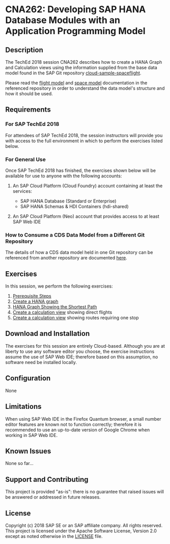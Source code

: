 # CNA262: Developing SAP HANA Database Modules with an Application Programming Model

<!-- *********************************************************************** -->
<a name="description"></a>
## Description

The TechEd 2018 session CNA262 describes how to create a HANA Graph and Calculation views using the information supplied from the base data model found in the SAP Git repository [cloud-sample-spaceflight](https://github.com/SAP/cloud-sample-spaceflight).



Please read the [flight model](https://github.com/SAP/cloud-sample-spaceflight/blob/master/docs/flightModel.md) and [space model](https://github.com/SAP/cloud-sample-spaceflight/blob/master/docs/spaceModel.md) documentation in the referenced repository in order to understand the data model's structure and how it should be used.



<!-- *********************************************************************** -->
<a name="requirements"></a>
## Requirements

### For SAP TechEd 2018

For attendees of SAP TechEd 2018, the session instructors will provide you with access to the full environment in which to perform the exercises listed below.

### For General Use

Once SAP TechEd 2018 has finished, the exercises shown below will be available for use to anyone with the following accounts:

1. An SAP Cloud Platform (Cloud Foundry) account containing at least the services:

    * SAP HANA Database (Standard or Enterprise)
    * SAP HANA Schemas & HDI Containers (hdi-shared)

1. An SAP Cloud Platform (Neo) account that provides access to at least SAP Web IDE


### How to Consume a CDS Data Model from a Different Git Repository

The details of how a CDS data model held in one Git repository can be referenced from another repository are documented [here](./docs/consumeRemoteDataModel.md).



<!-- *********************************************************************** -->
<a name="exercises"></a>
## Exercises

In this session, we perform the following exercises:

1. [Prerequisite Steps](./docs/ex0_prerequisite_steps.md)
1. [Create a HANA graph](./docs/ex1_create_hana_graph.md)
1. [HANA Graph Showing the Shortest Path](./docs/ex2_shortest_path.md)
1. [Create a calculation view](./docs/ex3_no_stops_calc_view.md) showing direct flights
1. [Create a calculation view](./docs/ex4_one_stop_calc_view.md) showing routes requiring one stop



<!-- *********************************************************************** -->
<a name="download"></a>
## Download and Installation

The exercises for this session are entirely Cloud-based.  Although you are at liberty to use any software editor you choose, the exercise instructions assume the use of SAP Web IDE; therefore based on this assumption, no software need be installed locally.



<!-- *********************************************************************** -->
<a name="configuration"></a>
## Configuration

None


<!-- *********************************************************************** -->
<a name="limitations"></a>
## Limitations

When using SAP Web IDE in the Firefox Quantum browser, a small number editor features are known not to function correctly; therefore it is recommended to use an up-to-date version of Google Chrome when working in SAP Web IDE.



<!-- *********************************************************************** -->
<a name="issues"></a>
## Known Issues

None so far...


<!-- *********************************************************************** -->
<a name="support"></a>
<a name="contributing"></a>
## Support and Contributing

This project is provided "as-is": there is no guarantee that raised issues will be answered or addressed in future releases.



<a name="license"></a>
## License

Copyright (c) 2018 SAP SE or an SAP affiliate company. All rights reserved.
This project is licensed under the Apache Software License, Version 2.0 except as noted otherwise in the [LICENSE](LICENSE) file.
